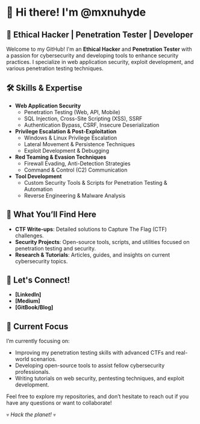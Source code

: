 # 👋 Hi there! I'm @mxnuhyde

## 🔐 Ethical Hacker | Penetration Tester | Developer  

Welcome to my GitHub! I'm an **Ethical Hacker** and **Penetration Tester** with a passion for cybersecurity and developing tools to enhance security practices. I specialize in web application security, exploit development, and various penetration testing techniques.  

## 🛠️ Skills & Expertise

- **Web Application Security**  
    - Penetration Testing (Web, API, Mobile)  
    - SQL Injection, Cross-Site Scripting (XSS), SSRF  
    - Authentication Bypass, CSRF, Insecure Deserialization  
- **Privilege Escalation & Post-Exploitation**  
    - Windows & Linux Privilege Escalation  
    - Lateral Movement & Persistence Techniques  
    - Exploit Development & Debugging  
- **Red Teaming & Evasion Techniques**  
    - Firewall Evading, Anti-Detection Strategies  
    - Command & Control (C2) Communication  
- **Tool Development**  
    - Custom Security Tools & Scripts for Penetration Testing & Automation  
    - Reverse Engineering & Malware Analysis  

## 📝 What You’ll Find Here

- **CTF Write-ups**: Detailed solutions to Capture The Flag (CTF) challenges.  
- **Security Projects**: Open-source tools, scripts, and utilities focused on penetration testing and security.  
- **Research & Tutorials**: Articles, guides, and insights on current cybersecurity topics.  

## 🔗 Let's Connect!

- **[LinkedIn]**  
- **[Medium]**  
- **[GitBook/Blog]**  

## 🚀 Current Focus

I’m currently focusing on:
- Improving my penetration testing skills with advanced CTFs and real-world scenarios.  
- Developing open-source tools to assist fellow cybersecurity professionals.  
- Writing tutorials on web security, pentesting techniques, and exploit development.  

Feel free to explore my repositories, and don’t hesitate to reach out if you have any questions or want to collaborate!  

💀 *Hack the planet!* 💀
